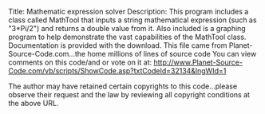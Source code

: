 Title: Mathematic expression solver
Description: This program includes a class called MathTool that inputs a string mathematical expression (such as "3*Pi/2") and returns a double value from it. Also included is a graphing program to help demonstrate the vast capabilities of the MathTool class. Documentation is provided with the download.
This file came from Planet-Source-Code.com...the home millions of lines of source code
You can view comments on this code/and or vote on it at: http://www.Planet-Source-Code.com/vb/scripts/ShowCode.asp?txtCodeId=32134&lngWId=1

The author may have retained certain copyrights to this code...please observe their request and the law by reviewing all copyright conditions at the above URL.
